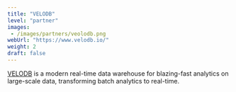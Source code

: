 ```yaml
---
title: "VELODB"
level: "partner"
images:
 - /images/partners/veolodb.png
webUrl: "https://www.velodb.io/"
weight: 2
draft: false
---
```


[VELODB](https://www.velodb.io/) is a modern real-time data warehouse for blazing-fast analytics on large-scale data, transforming batch analytics to real-time.